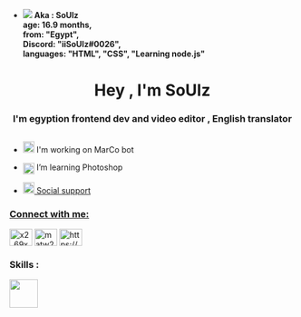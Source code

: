- <img src="https://cdn.discordapp.com/emojis/944674575667560560.png">  **Aka : SoUlz <br> 
    age: 16.9 months,<br>
    from: "Egypt", <br>
    Discord: "iiSoUlz#0026", <br>
    languages: "HTML", "CSS", "Learning node.js" <br>**


<h1 align="center">Hey , I'm SoUlz</h1>
<h3 align="center">I'm egyption frontend dev and video editor , English translator </h3>


 <p align="left"> <a href="https://twitter.com/" target="blank"><img src="https://img.shields.io/twitter/follow/?logo=twitter&style=for-the-badge" alt="" /></a> </p>

- <p align="left"> <img src="https://cdn.discordapp.com/emojis/944461960160899073.png" alt="SS" height="20" width="20"/> I'm working on MarCo bot <p/>

- <p align="left"> <img align="center" src="https://cdn.discordapp.com/emojis/944449321250717696.png" alt="Ps" height="20" width="20" /> I’m learning Photoshop <p/> 
- <p align="left" > <a href="https://discord.gg/SMfgMXyVHg" target="_blank">  <img src="https://cdn.discordapp.com/emojis/939181111085498459.png" alt="SS" height="20" width="20"/> Social support <p/>  
<h3 align="left">Connect with me:</h3>
<p align="left">
<a href="https://instagram.com/x2_69x" target="blank"><img align="center" src="https://raw.githubusercontent.com/rahuldkjain/github-profile-readme-generator/master/src/images/icons/Social/instagram.svg" alt="x2_69x" height="30" width="40" /></a>
<a href="https://www.youtube.com/c/Souiz Studio" target="blank"><img align="center" src="https://raw.githubusercontent.com/rahuldkjain/github-profile-readme-generator/master/src/images/icons/Social/youtube.svg" alt="matw2a studio" height="30" width="40" /></a>
<a href="https://discord.com/users/779536788058013697" target="blank"><img align="center" src="https://raw.githubusercontent.com/rahuldkjain/github-profile-readme-generator/master/src/images/icons/Social/discord.svg" alt="https://discord.gg/SMfgMXyVHg" height="30" width="40" /></a>
</p>

<h3 align="left">Skills :</h3>
 <a href="https://www.w3schools.com/html/"> <img src="https://cdn-icons-png.flaticon.com/512/732/732212.png" width="50px" heigh="50px"> </a>
